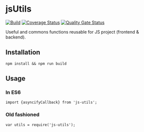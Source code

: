 # jsUtils

[![Build](https://github.com/ViBiOh/js-utils/workflows/Build/badge.svg)](https://github.com/ViBiOh/js-utils/actions)
[![Coverage Status](https://coveralls.io/repos/github/ViBiOh/js-utils/badge.svg?branch=master)](https://coveralls.io/github/ViBiOh/js-utils?branch=master)
[![Quality Gate Status](https://sonarcloud.io/api/project_badges/measure?project=ViBiOh_js-utils&metric=alert_status)](https://sonarcloud.io/dashboard?id=ViBiOh_js-utils)

Useful and commons functions reusable for JS project (frontend & backend).

## Installation

    npm install && npm run build

## Usage

### In ES6

    import {asyncifyCallback} from 'js-utils';

### Old fashioned

    var utils = require('js-utils');
